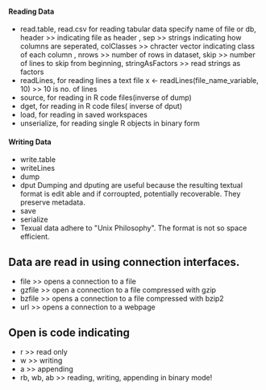 #### Reading Data
- read.table, read.csv for reading tabular data
specify name of file or db, header >> indicating file as header , sep >> strings indicating how columns are seperated, colClasses >> chracter vector indicating class of each column , nrows >> number of rows in dataset, skip >> number of lines to skip from beginning, stringAsFactors >> read strings as factors
- readLines, for reading lines a text file
x <-  readLines(file_name_variable, 10) >> 10 is no. of lines
- source, for reading in R code files(inverse of dump)
- dget, for reading in R code files( inverse of dput)
- load, for reading in saved workspaces
- unserialize, for reading single R objects in binary form

#### Writing Data
- write.table
- writeLines
- dump 
- dput
Dumping and dputing are useful because the resulting textual format is edit able and if corroupted, potentially recoverable. They preserve metadata.
- save
- serialize
- Texual data adhere to "Unix Philosophy". The format is not so space efficient.

## Data are read in using connection interfaces.
- file   >> opens a connection to a file
- gzfile >> open a connection to a file compressed with gzip
- bzfile >> opens a connection to a file compressed with bzip2
- url    >> opens a connection to a webpage

## Open is code indicating
- r >> read only
- w >> writing
- a >> appending
- rb, wb, ab >> reading, writing, appending in binary mode!
